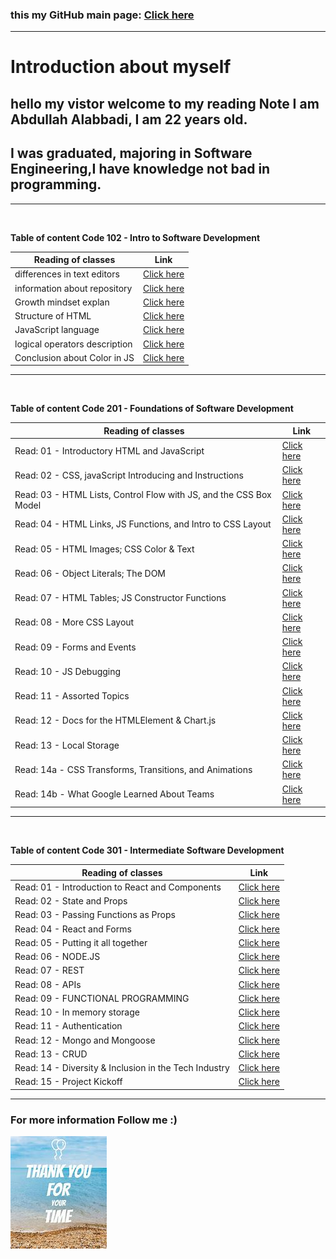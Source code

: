### this my GitHub main page: [Click here](https://github.com/Abdullah-Alabbadi)

---

# **Introduction about myself**

## hello my vistor welcome to my reading Note I am Abdullah Alabbadi, I am 22 years old.

## I was graduated, majoring in Software Engineering,I have knowledge not bad in programming.

---

<br>

**Table of content Code 102 - Intro to Software Development**

| Reading of classes            | Link                           |
| ----------------------------- | ------------------------------ |
| differences in text editors   | [Click here](Code102/read.md)  |
| information about repository  | [Click here](Code102/read1.md) |
| Growth mindset explan         | [Click here](Code102/read2.md) |
| Structure of HTML             | [Click here](Code102/read3.md) |
| JavaScript language           | [Click here](Code102/read4.md) |
| logical operators description | [Click here](Code102/read5.md) |
| Conclusion about Color in JS  | [Click here](Code102/read6.md) |

---

<br>

**Table of content Code 201 - Foundations of Software Development**

| Reading of classes                                                 | Link                               |
| ------------------------------------------------------------------ | ---------------------------------- |
| Read: 01 - Introductory HTML and JavaScript                        | [Click here](Code201/class-01.md)  |
| Read: 02 - CSS, javaScript Introducing and Instructions            | [Click here](Code201/class-02.md)  |
| Read: 03 - HTML Lists, Control Flow with JS, and the CSS Box Model | [Click here](Code201/class-03.md)  |
| Read: 04 - HTML Links, JS Functions, and Intro to CSS Layout       | [Click here](Code201/class-04.md)  |
| Read: 05 - HTML Images; CSS Color & Text                           | [Click here](Code201/class-05.md)  |
| Read: 06 - Object Literals; The DOM                                | [Click here](Code201/class-06.md)  |
| Read: 07 - HTML Tables; JS Constructor Functions                   | [Click here](Code201/class-07.md)  |
| Read: 08 - More CSS Layout                                         | [Click here](Code201/class-08.md)  |
| Read: 09 - Forms and Events                                        | [Click here](Code201/class-09.md)  |
| Read: 10 - JS Debugging                                            | [Click here](Code201/class-10.md)  |
| Read: 11 - Assorted Topics                                         | [Click here](Code201/class-11.md)  |
| Read: 12 - Docs for the HTMLElement & Chart.js                     | [Click here](Code201/class-12.md)  |
| Read: 13 - Local Storage                                           | [Click here](Code201/class-13.md)  |
| Read: 14a - CSS Transforms, Transitions, and Animations            | [Click here](Code201/class-14.md)  |
| Read: 14b - What Google Learned About Teams                        | [Click here](Code201/class-14b.md) |

---


<br>

**Table of content Code 301 - Intermediate Software Development**

| Reading of classes                                                 | Link                               |
| ------------------------------------------------------------------ | ---------------------------------- |
| Read: 01 - Introduction to React and Components                    | [Click here](Code301/class-01.md)  |
| Read: 02 - State and Props                                         | [Click here](Code301/class-02.md)  |
| Read: 03 - Passing Functions as Props                              | [Click here](Code301/class-03.md)  |
| Read: 04 - React and Forms                                         | [Click here](Code301/class-04.md)  |
| Read: 05 - Putting it all together                                 | [Click here](Code301/class-05.md)  |
| Read: 06 - NODE.JS                                                 | [Click here](Code301/class-06.md)  |
| Read: 07 - REST                                                    | [Click here](Code301/class-07.md)  |
| Read: 08 - APIs                                                    | [Click here](Code301/class-08.md)  |
| Read: 09 - FUNCTIONAL PROGRAMMING                                  | [Click here](Code301/class-09.md)  |
| Read: 10 - In memory storage                                       | [Click here](Code301/class-10.md)  |
| Read: 11 - Authentication                                          | [Click here](Code301/class-11.md)  |
| Read: 12 - Mongo and Mongoose                                      | [Click here](Code301/class-12.md)  |
| Read: 13 - CRUD                                                    | [Click here](Code301/class-13.md)  |
| Read: 14 - Diversity & Inclusion in the Tech Industry              | [Click here](Code301/class-14.md)  |
| Read: 15 - Project Kickoff                                         | [Click here](Code301/class-15.md)  |

---


### For more information Follow me :)

![thankyou photo](Code102/thankYou.jpg)
